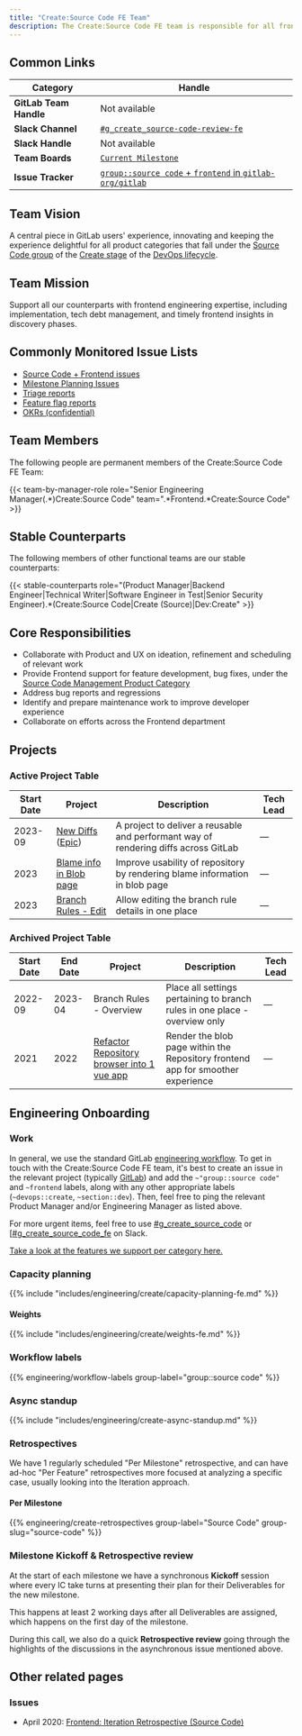 ```yaml
---
title: "Create:Source Code FE Team"
description: The Create:Source Code FE team is responsible for all frontend aspects of the product categories that fall under the Source Code group of the Create stage.
---
```


## Common Links

| **Category**            | **Handle** |
|-------------------------|-------------|
| **GitLab Team Handle**  | Not available |
| **Slack Channel**               | [`#g_create_source-code-review-fe`](https://gitlab.enterprise.slack.com/archives/CS5NHHBJ7) |
| **Slack Handle**               | Not available |
| **Team Boards**         | [`Current Milestone`](https://gitlab.com/groups/gitlab-org/-/boards/1149629) |
| **Issue Tracker**       | [`group::source code` + `frontend` in `gitlab-org/gitlab`](https://gitlab.com/groups/gitlab-org/-/issues/?sort=created_date&state=opened&label_name%5B%5D=frontend&label_name%5B%5D=group%3A%3Asource%20code&first_page_size=20) |

## Team Vision

A central piece in GitLab users' experience, innovating and keeping the experience delightful for all product categories that fall under the [Source Code group][group] of the [Create stage][stage] of the [DevOps lifecycle][lifecycle].

[group]: /handbook/product/categories/#source-code-group
[stage]: /handbook/product/categories/#create-stage
[lifecycle]: /handbook/product/categories/#devops-stages

## Team Mission

Support all our counterparts with frontend engineering expertise, including implementation, tech debt management, and timely frontend insights in discovery phases.

## Commonly Monitored Issue Lists

* [Source Code + Frontend issues](https://gitlab.com/groups/gitlab-org/-/issues/?sort=created_date&state=opened&label_name%5B%5D=frontend&label_name%5B%5D=group%3A%3Asource%20code&first_page_size=20)
* [Milestone Planning Issues](https://gitlab.com/gitlab-org/create-stage/-/issues/?sort=created_date&state=opened&label_name%5B%5D=Planning%20Issue&label_name%5B%5D=group%3A%3Asource%20code&first_page_size=20)
* [Triage reports](https://gitlab.com/gitlab-org/quality/triage-reports/-/issues/?sort=created_date&state=opened&label_name%5B%5D=type%3A%3Aignore&label_name%5B%5D=group%3A%3Asource%20code&first_page_size=20)
* [Feature flag reports](https://gitlab.com/gitlab-org/quality/triage-reports/-/issues/?sort=created_date&state=opened&label_name%5B%5D=triage%20report&label_name%5B%5D=feature%20flag&label_name%5B%5D=group%3A%3Asource%20code&first_page_size=20)
* [OKRs (confidential)](https://gitlab.com/gitlab-com/gitlab-OKRs/-/issues/?sort=created_date&state=opened&assignee_username%5B%5D=andr3&label_name%5B%5D=group%3A%3Asource%20code&first_page_size=20)

## Team Members

The following people are permanent members of the Create:Source Code FE Team:

{{< team-by-manager-role role="Senior Engineering Manager(.*)Create:Source Code" team=".*Frontend.*Create:Source Code" >}}

## Stable Counterparts

The following members of other functional teams are our stable counterparts:

{{< stable-counterparts role="(Product Manager|Backend Engineer|Technical Writer|Software Engineer in Test|Senior Security Engineer).*(Create:Source Code|Create \(Source)|Dev\:Create" >}}

## Core Responsibilities

* Collaborate with Product and UX on ideation, refinement and scheduling of relevant work
* Provide Frontend support for feature development, bug fixes, under the [Source Code Management Product Category](https://about.gitlab.com/direction/create/source_code_management/)
* Address bug reports and regressions
* Identify and prepare maintenance work to improve developer experience
* Collaborate on efforts across the Frontend department

## Projects

### Active Project Table

| Start Date | Project  | Description | Tech Lead |
| ------ | ------ | ------ |  ------ |
| 2023-09 | [New Diffs](https://docs.gitlab.com/ee/architecture/blueprints/new_diffs/index.html) ([Epic](https://gitlab.com/groups/gitlab-org/-/epics/11559)) | A project to deliver a reusable and performant way of rendering diffs across GitLab | — |
| 2023 | [Blame info in Blob page](https://gitlab.com/groups/gitlab-org/-/epics/11471) | Improve usability of repository by rendering blame information in blob page | — |
| 2023 | [Branch Rules - Edit](https://gitlab.com/groups/gitlab-org/-/epics/8075) | Allow editing the branch rule details in one place | — |

### Archived Project Table

| Start Date | End Date |Project  | Description | Tech Lead |
| ------ | ------ | ------ |  ------ | ------ |
| 2022-09 | 2023-04 | Branch Rules - Overview | Place all settings pertaining to branch rules in one place - overview only | — |
|  2021      | 2022        | [Refactor Repository browser into 1 vue app](https://gitlab.com/groups/gitlab-org/-/epics/5531) | Render the blob page within the Repository frontend app for smoother experience | — |

## Engineering Onboarding

### Work

In general, we use the standard GitLab [engineering workflow]. To get in touch
with the Create:Source Code FE team, it's best to create an issue in the relevant project
(typically [GitLab]) and add the `~"group::source code"` and `~frontend` labels, along with any other
appropriate labels (`~devops::create`, `~section::dev`). Then, feel free to ping the relevant Product Manager and/or
Engineering Manager as listed above.

For more urgent items, feel free to use [#g_create_source_code] or [[#g_create_source_code_fe] on Slack.

[Take a look at the features we support per category here.](/handbook/product/categories/features/#createsource-code-group)

[engineering workflow]: /handbook/engineering/workflow/
[GitLab]: https://gitlab.com/gitlab-org/gitlab
[#g_create_source_code]: https://gitlab.slack.com/archives/g_create_source-code
[#g_create_source_code_fe]: https://gitlab.slack.com/archives/g_create_source-code-review-fe

### Capacity planning

{{% include "includes/engineering/create/capacity-planning-fe.md" %}}

#### Weights

{{% include "includes/engineering/create/weights-fe.md" %}}

### Workflow labels

{{% engineering/workflow-labels group-label="group::source code" %}}

### Async standup

{{% include "includes/engineering/create-async-standup.md" %}}

### Retrospectives

We have 1 regularly scheduled "Per Milestone" retrospective, and can have ad-hoc "Per Feature" retrospectives more focused at analyzing a specific case, usually looking into the Iteration approach.

#### Per Milestone

{{% engineering/create-retrospectives group-label="Source Code" group-slug="source-code" %}}

### Milestone Kickoff & Retrospective review

At the start of each milestone we have a synchronous **Kickoff** session where every IC take turns at presenting their plan for their Deliverables for the new milestone.

This happens at least 2 working days after all Deliverables are assigned, which happens on the first day of the milestone.

During this call, we also do a quick **Retrospective review** going through the highlights of the discussions in the asynchronous issue mentioned above.

## Other related pages

### Issues

- April 2020: [Frontend: Iteration Retrospective (Source Code)](https://gitlab.com/gl-retrospectives/create-stage/source-code/-/issues/22)
